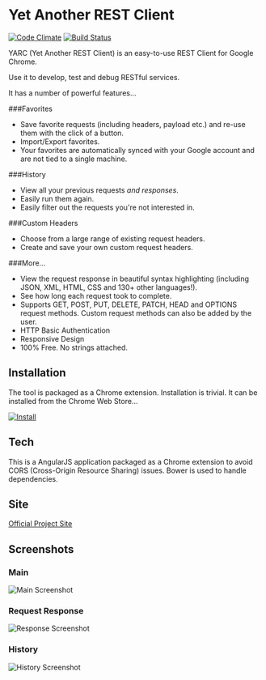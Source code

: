 # Yet Another REST Client
[![Code Climate](https://codeclimate.com/github/paulhitz/yet-another-rest-client/badges/gpa.svg)](https://codeclimate.com/github/paulhitz/yet-another-rest-client)
[![Build Status](https://travis-ci.org/paulhitz/yet-another-rest-client.svg?branch=master)](https://travis-ci.org/paulhitz/yet-another-rest-client)

YARC (Yet Another REST Client) is an easy-to-use REST Client for Google Chrome.

Use it to develop, test and debug RESTful services.

It has a number of powerful features...

###Favorites
* Save favorite requests (including headers, payload etc.) and re-use them with the click of a button.
* Import/Export favorites.
* Your favorites are automatically synced with your Google account and are not tied to a single machine.

###History
* View all your previous requests *and responses*.
* Easily run them again.
* Easily filter out the requests you're not interested in.

###Custom Headers
* Choose from a large range of existing request headers.
* Create and save your own custom request headers.

###More...
* View the request response in beautiful syntax highlighting (including JSON, XML, HTML, CSS and 130+ other languages!).
* See how long each request took to complete.
* Supports GET, POST, PUT, DELETE, PATCH, HEAD and OPTIONS request methods. Custom request methods can also be added by the user.
* HTTP Basic Authentication
* Responsive Design
* 100% Free. No strings attached.


## Installation
The tool is packaged as a Chrome extension. Installation is trivial. It can be installed from the Chrome Web Store...

[![Install](img/ChromeWebStore_Badge_v2_496x150.png)](https://chrome.google.com/webstore/detail/yarc-yet-another-rest-cli/ehafadccdcdedbhcbddihehiodgcddpl)


## Tech
This is a AngularJS application packaged as a Chrome extension to avoid CORS (Cross-Origin Resource Sharing) issues. Bower is used to handle dependencies.


## Site
[Official Project Site](http://yet-another-rest-client.com/)


## Screenshots

### Main
![Main Screenshot](/img/screenshots/screenshot_main.png)

### Request Response
![Response Screenshot](/img/screenshots/screenshot_response.png)

### History
![History Screenshot](/img/screenshots/screenshot_history.png)

